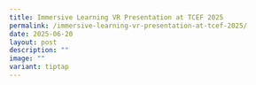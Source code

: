 ```yaml
---
title: Immersive Learning VR Presentation at TCEF 2025
permalink: /immersive-learning-vr-presentation-at-tcef-2025/
date: 2025-06-20
layout: post
description: ""
image: ""
variant: tiptap
---
```

